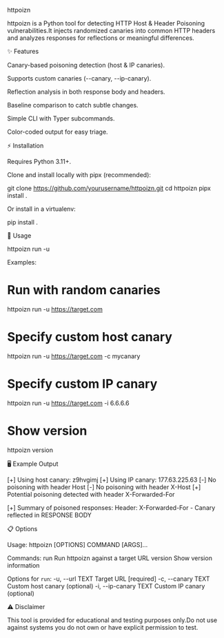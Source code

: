 httpoizn

httpoizn is a Python tool for detecting HTTP Host & Header Poisoning vulnerabilities.It injects randomized canaries into common HTTP headers and analyzes responses for reflections or meaningful differences.

✨ Features

Canary-based poisoning detection (host & IP canaries).

Supports custom canaries (--canary, --ip-canary).

Reflection analysis in both response body and headers.

Baseline comparison to catch subtle changes.

Simple CLI with Typer subcommands.

Color-coded output for easy triage.

⚡ Installation

Requires Python 3.11+.

Clone and install locally with pipx (recommended):

git clone https://github.com/yourusername/httpoizn.git
cd httpoizn
pipx install .

Or install in a virtualenv:

pip install .

🔧 Usage

httpoizn run -u <url>

Examples:

# Run with random canaries
httpoizn run -u https://target.com

# Specify custom host canary
httpoizn run -u https://target.com -c mycanary

# Specify custom IP canary
httpoizn run -u https://target.com -i 6.6.6.6

# Show version
httpoizn version

🖥️ Example Output

[+] Using host canary: z9hvgimj
[+] Using IP canary: 177.63.225.63
[-] No poisoning with header Host
[-] No poisoning with header X-Host
[+] Potential poisoning detected with header X-Forwarded-For

[+] Summary of poisoned responses:
  Header: X-Forwarded-For
    - Canary reflected in RESPONSE BODY

📋 Options

Usage: httpoizn [OPTIONS] COMMAND [ARGS]...

Commands:
  run       Run httpoizn against a target URL
  version   Show version information

Options for `run`:
  -u, --url TEXT        Target URL [required]
  -c, --canary TEXT     Custom host canary (optional)
  -i, --ip-canary TEXT  Custom IP canary (optional)

⚠️ Disclaimer

This tool is provided for educational and testing purposes only.Do not use against systems you do not own or have explicit permission to test.

